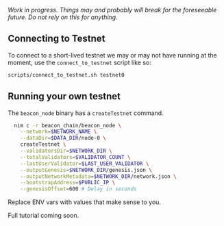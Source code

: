 _Work in progress. Things may and probably will break for the foreseeable future. Do not rely on this for anything._

## Connecting to Testnet

To connect to a short-lived testnet we may or may not have running at the moment, use the `connect_to_testnet` script like so:

```bash
scripts/connect_to_testnet.sh testnet0
```

## Running your own testnet

The `beacon_node` binary has a `createTestnet` command.

```bash
  nim c -r beacon_chain/beacon_node \
    --network=$NETWORK_NAME \
    --dataDir=$DATA_DIR/node-0 \
    createTestnet \
    --validatorsDir=$NETWORK_DIR \
    --totalValidators=$VALIDATOR_COUNT \
    --lastUserValidator=$LAST_USER_VALIDATOR \
    --outputGenesis=$NETWORK_DIR/genesis.json \
    --outputNetworkMetadata=$NETWORK_DIR/network.json \
    --bootstrapAddress=$PUBLIC_IP \
    --genesisOffset=600 # Delay in seconds
```

Replace ENV vars with values that make sense to you.

Full tutorial coming soon.
